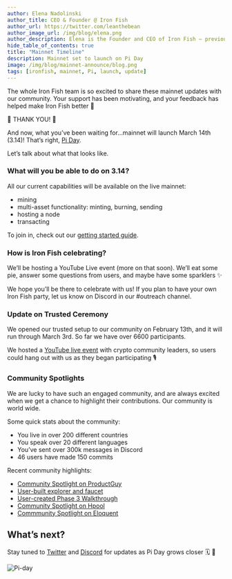 ```yaml
---
author: Elena Nadolinski
author_title: CEO & Founder @ Iron Fish
author_url: https://twitter.com/leanthebean
author_image_url: /img/blog/elena.png
author_description: Elena is the Founder and CEO of Iron Fish — previously worked at Airbnb, Tilt, and Microsoft. Fell down the cryptocurrency rabbit hole in 2017. Really didn't want her insurance to know she eats pizza.
hide_table_of_contents: true
title: "Mainnet Timeline"
description: Mainnet set to launch on Pi Day
image: /img/blog/mainnet-announce/blog.png
tags: [ironfish, mainnet, Pi, launch, update]
---
```

The whole Iron Fish team is so excited to share these mainnet updates with our community. Your support has been motivating, and your feedback has helped make Iron Fish better 💪

🙌 THANK YOU! 🙌

And now, what you’ve been waiting for...mainnet will launch March 14th (3.14)! That’s right, [Pi Day](https://www.piday.org/).

Let’s talk about what that looks like.

### What will you be able to do on 3.14?

All our current capabilities will be available on the live mainnet:

-   mining
-   multi-asset functionality: minting, burning, sending
-   hosting a node
-   transacting

To join in, check out our [getting started guide](https://www.ironfish.network/docs/onboarding/iron-fish-tutorial).

### How is Iron Fish celebrating?

We’ll be hosting a YouTube Live event (more on that soon). We’ll eat some pie, answer some questions from users, and maybe have some sparklers ✨

We hope you’ll be there to celebrate with us! If you plan to have your own Iron Fish party, let us know on Discord in our #outreach channel.

### Update on Trusted Ceremony

We opened our trusted setup to our community on February 13th, and it will run through March 3rd. So far we have over 6600 participants.

We hosted a [YouTube live event](https://www.youtube.com/watch?v=uZNuWFB_xbg) with crypto community leaders, so users could hang out with us as they began participating 🎙️

### Community Spotlights

We are lucky to have such an engaged community, and are always excited when we get a chance to highlight their contributions. Our community is world wide.

Some quick stats about the community:

-   You live in over 200 different countries
-   You speak over 20 different languages
-   You’ve sent over 300k messages in Discord
-   46 users have made 150 commits

Recent community highlights:

- [Community Spotlight on ProductGuy](https://www.ironfish.network/blog/2023/02/10/community-spotlight-productguy)
- [User-built explorer and faucet](http://www.oreoscan.info/en)
- [User-created Phase 3 Walkthrough](https://www.youtube.com/watch?v=y8B57IC2S8I)
- [Community Spotlight on Hpool](https://www.ironfish.network/blog/2022/12/08/Ecosystem-spotlight-Hpool)
- [Commmunity Spotlight on Eloquent](https://ironfish.network/blog/2023/02/17/community-spotlight-eloquent)

## What’s next?

Stay tuned to [Twitter](https://twitter.com/ironfishcrypto) and [Discord](https://discord.ironfish.network/) for updates as Pi Day grows closer 🗓️ 👀

![Pi-day](/img/blog/mainnet-announce/pi-day.gif)
